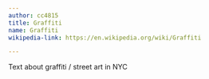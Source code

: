 ```yaml
---
author: cc4815
title: Graffiti
name: Graffiti
wikipedia-link: https://en.wikipedia.org/wiki/Graffiti

---
```


Text about graffiti / street art in NYC
